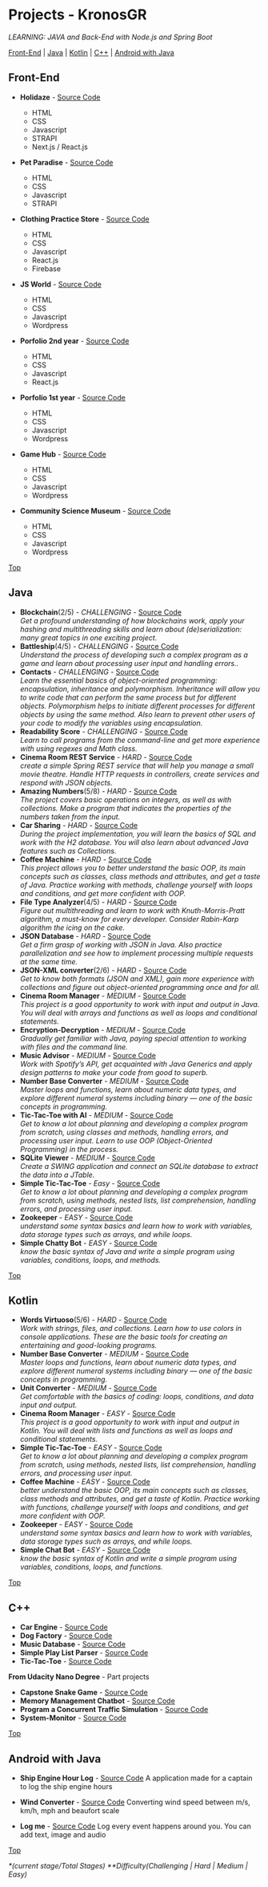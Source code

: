 # Projects - KronosGR

_LEARNING: JAVA and Back-End with Node.js and Spring Boot_

[Front-End](#front-end) | [Java](#java) | [Kotlin](#kotlin) | [C++](#c) | [Android with Java](#android-with-java)

## Front-End

- **Holidaze** - [Source Code](https://github.com/kronosGR/ca-portfolio-react)

  - HTML
  - CSS
  - Javascript
  - STRAPI
  - Next.js / React.js

- **Pet Paradise** - [Source Code](https://github.com/kronosGR/Georgios-Katsanakis-semester-project-2)

  - HTML
  - CSS
  - Javascript
  - STRAPI

- **Clothing Practice Store** - [Source Code](https://github.com/kronosGR/React.js-crown-clothing)

  - HTML
  - CSS
  - Javascript
  - React.js
  - Firebase

- **JS World** - [Source Code](https://github.com/kronosGR/JSWorld)

  - HTML
  - CSS
  - Javascript
  - Wordpress

- **Porfolio 2nd year** - [Source Code](https://github.com/kronosGR/9-portfolio-2-reactjs)

  - HTML
  - CSS
  - Javascript
  - React.js

- **Porfolio 1st year** - [Source Code](https://github.com/kronosGR/portfolio)

  - HTML
  - CSS
  - Javascript
  - Wordpress

- **Game Hub** - [Source Code](https://github.com/kronosGR/GameHub)

  - HTML
  - CSS
  - Javascript
  - Wordpress

- **Community Science Museum** - [Source Code](https://github.com/kronosGR/CSM)
  - HTML
  - CSS
  - Javascript
  - Wordpress

[Top](#projects---kronosgr)

## Java

- **Blockchain**(2/5) - _CHALLENGING_ - [Source Code](https://github.com/kronosGR/Java-Blockchain/tree/master/Blockchain/task/out/production/classes/blockchain)  
  _Get a profound understanding of how blockchains work, apply your hashing and multithreading skills and learn about (de)serialization: many great topics in one exciting project._
- **Battleship**(4/5) - _CHALLENGING_ - [Source Code](https://github.com/kronosGR/Java-Battleship/tree/master/Battleship/task/src/battleship)  
  _Understand the process of developing such a complex program as a game and learn about processing user input and handling errors.._
- **Contacts** - _CHALLENGING_ - [Source Code](https://github.com/kronosGR/Java-Contacts/tree/master/Contacts/task/src/contacts)  
  _Learn the essential basics of object-oriented programming: encapsulation, inheritance and polymorphism. Inheritance will allow you to write code that can perform the same process but for different objects. Polymorphism helps to initiate different processes for different objects by using the same method. Also learn to prevent other users of your code to modify the variables using encapsulation._
- **Readability Score** - _CHALLENGING_ - [Source Code](https://github.com/kronosGR/Java-ReadabilityScore/tree/master/Readability%20Score/task/src/readability)  
   _Learn to call programs from the command-line and get more experience with using regexes and Math class._
- **Cinema Room REST Service** - _HARD_ - [Source Code](https://github.com/kronosGR/Java-CinemaRoomRESTService/tree/master/Cinema%20Room%20REST%20Service/task/src)  
  _create a simple Spring REST service that will help you manage a small movie theatre. Handle HTTP requests in controllers, create services and respond with JSON objects._
- **Amazing Numbers**(5/8) - _HARD_ - [Source Code](https://github.com/kronosGR/Java-Amazing_Numbers/tree/master/Amazing%20Numbers/task/src/numbers)  
  _The project covers basic operations on integers, as well as with collections. Make a program that indicates the properties of the numbers taken from the input._
- **Car Sharing** - _HARD_ - [Source Code](https://github.com/kronosGR/JAVA-CarSharing/tree/master/Car%20Sharing/task/src/carsharing)  
  _During the project implementation, you will learn the basics of SQL and work with the H2 database. You will also learn about advanced Java features such as Collections._
- **Coffee Machine** - _HARD_ - [Source Code](https://github.com/kronosGR/Java_CoffeeMachine/tree/master/Coffee%20Machine/task/src/machine)  
  _This project allows you to better understand the basic OOP, its main concepts such as classes, class methods and attributes, and get a taste of Java. Practice working with methods, challenge yourself with loops and conditions, and get more confident with OOP._
- **File Type Analyzer**(4/5) - _HARD_ - [Source Code](https://github.com/kronosGR/Java-FileTypeAnalyzer/tree/master/File%20Type%20Analyzer/task/src/analyzer)  
  _Figure out multithreading and learn to work with Knuth-Morris-Pratt algorithm, a must-know for every developer. Consider Rabin-Karp algorithm the icing on the cake._
- **JSON Database** - _HARD_ - [Source Code](https://github.com/kronosGR/Java-JSONdatabase/tree/master/JSON%20Database/task/src)  
  _Get a firm grasp of working with JSON in Java. Also practice parallelization and see how to implement processing multiple requests at the same time._
- **JSON-XML converter**(2/6) - _HARD_ - [Source Code](https://github.com/kronosGR/Java_JSON-XMLconverter/tree/master/JSON%20-%20XML%20converter/task/src/converter)  
  _Get to know both formats (JSON and XML), gain more experience with collections and figure out object-oriented programming once and for all._
- **Cinema Room Manager** - _MEDIUM_ - [Source Code](https://github.com/kronosGR/Java_CinemaRoomManager/tree/master/Cinema%20Room%20Manager/task/src/cinema)  
  _This project is a good opportunity to work with input and output in Java. You will deal with arrays and functions as well as loops and conditional statements._
- **Encryption-Decryption** - _MEDIUM_ - [Source Code](https://github.com/kronosGR/Java-Encryption-Decryption/tree/master/Encryption-Decryption/task/src/encryptdecrypt)  
  _Gradually get familiar with Java, paying special attention to working with files and the command line._
- **Music Advisor** - _MEDIUM_ - [Source Code](https://github.com/kronosGR/Java-MusicAdvisor/tree/master/Music%20Advisor/task/src/advisor)  
  _Work with Spotify’s API, get acquainted with Java Generics and apply design patterns to make your code from good to superb._
- **Number Base Converter** - _MEDIUM_ - [Source Code](https://github.com/kronosGR/Java-NumberBaseConverter/tree/master/Number%20Base%20Converter/task/src/converter)  
  _Master loops and functions, learn about numeric data types, and explore different numeral systems including binary — one of the basic concepts in programming._
- **Tic-Tac-Toe with AI** - _MEDIUM_ - [Source Code](https://github.com/kronosGR/Java_Tic-Tac-ToeWithAI/tree/master/Tic-Tac-Toe%20with%20AI/task/src/tictactoe)  
  _Get to know a lot about planning and developing a complex program from scratch, using classes and methods, handling errors, and processing user input. Learn to use OOP (Object-Oriented Programming) in the process._
- **SQLite Viewer** - _MEDIUM_ - [Source Code](https://github.com/kronosGR/Java-SQLiteViewer/tree/master/SQLite%20Viewer/task/src/viewer)  
  _Create a SWING application and connect an SQLite database to extract the data into a JTable._
- **Simple Tic-Tac-Toe** - _Easy_ - [Source Code](https://github.com/kronosGR/Java_SimpleTic-Tac-Toe/tree/master/Simple%20Tic-Tac-Toe/task/src/tictactoe)  
  _Get to know a lot about planning and developing a complex program from scratch, using methods, nested lists, list comprehension, handling errors, and processing user input._
- **Zookeeper** - _EASY_ - [Source Code](https://github.com/kronosGR/Java-Zookeeper/tree/master/Zookeeper/task/src)  
  _understand some syntax basics and learn how to work with variables, data storage types such as arrays, and while loops._
- **Simple Chatty Bot** - _EASY_ - [Source Code](https://github.com/kronosGR/Java_SimpleChattyBot/tree/master/Simple%20Chatty%20Bot/task/src/bot)  
  _know the basic syntax of Java and write a simple program using variables, conditions, loops, and methods._

[Top](#projects---kronosgr)

## Kotlin

- **Words Virtuoso**(5/6) - _HARD_ - [Source Code](https://github.com/kronosGR/Kotlin_WordsVirtuoso/tree/master/Words%20Virtuoso/task/src/wordsvirtuoso)  
  _Work with strings, files, and collections. Learn how to use colors in console applications. These are the basic tools for creating an entertaining and good-looking programs._
- **Number Base Converter** - _MEDIUM_ - [Source Code](https://github.com/kronosGR/Kotlin_NumberBaseConverter/tree/master/Number%20Base%20Converter/task/src/converter)  
  _Master loops and functions, learn about numeric data types, and explore different numeral systems including binary — one of the basic concepts in programming._
- **Unit Converter** - _MEDIUM_ - [Source Code](https://github.com/kronosGR/Kotlin_UnitConverter/tree/master/Unit%20Converter/task/src/converter)  
  _Get comfortable with the basics of coding: loops, conditions, and data input and output._
- **Cinema Room Manager** - _EASY_ - [Source Code](https://github.com/kronosGR/Kotlin_CinemaRoomManager/tree/master/Cinema%20Room%20Manager/task/src/cinema)  
  _This project is a good opportunity to work with input and output in Kotlin. You will deal with lists and functions as well as loops and conditional statements._
- **Simple Tic-Tac-Toe** - _EASY_ - [Source Code](https://github.com/kronosGR/Kotlin_SimpleTic-Tac-Toe/tree/master/Simple%20Tic-Tac-Toe/task/src/tictactoe)  
  _Get to know a lot about planning and developing a complex program from scratch, using methods, nested lists, list comprehension, handling errors, and processing user input._
- **Coffee Machine** - _EASY_ - [Source Code](https://github.com/kronosGR/Kotlin_CoffeeMachine/tree/master/Coffee%20Machine/task/src/machine)  
  _better understand the basic OOP, its main concepts such as classes, class methods and attributes, and get a taste of Kotlin. Practice working with functions, challenge yourself with loops and conditions, and get more confident with OOP._
- **Zookeeper** - _EASY_ - [Source Code](https://github.com/kronosGR/Kotlin-Zookeeper/tree/master/Zookeeper/task/src)  
  _understand some syntax basics and learn how to work with variables, data storage types such as arrays, and while loops._
- **Simple Chat Bot** - _EASY_ - [Source Code](https://github.com/kronosGR/Kotlin-SimpleChattyBot)  
  _know the basic syntax of Kotlin and write a simple program using variables, conditions, loops, and functions._

[Top](#projects---kronosgr)

## C++

- **Car Engine** - [Source Code](https://github.com/kronosGR/CPP-Car-engine)
- **Dog Factory** - [Source Code](https://github.com/kronosGR/CPP-DogFactory)
- **Music Database** - [Source Code](https://github.com/kronosGR/CPP-MusicDB)
- **Simple Play List Parser** - [Source Code](https://github.com/kronosGR/CPP-PlaylistParser)
- **Tic-Tac-Toe** - [Source Code](https://github.com/kronosGR/CPP-tictactoe)

**From Udacity Nano Degree** - Part projects

- **Capstone Snake Game** - [Source Code](https://github.com/kronosGR/CPP-Capstone-Snake_game)
- **Memory Management Chatbot** - [Source Code](https://github.com/kronosGR/CPP-Memory-Management-Chatbot)
- **Program a Concurrent Traffic Simulation** - [Source Code](https://github.com/kronosGR/CPP-Concurrent-Traffic-Simulation)
- **System-Monitor** - [Source Code](https://github.com/kronosGR/CPP-SystemMonitor-Linux)

[Top](#projects---kronosgr)

## Android with Java

- **Ship Engine Hour Log** - [Source Code](https://github.com/kronosGR/Java-ShipEngineHourLog)
  A application made for a captain to log the ship engine hours

- **Wind Converter** - [Source Code](https://github.com/kronosGR/Java-WindConverter)
  Converting wind speed between m/s, km/h, mph and beaufort scale

- **Log me** - [Source Code](https://github.com/kronosGR/Java-Logme)
  Log every event happens around you. You can add text, image and audio

[Top](#projects---kronosgr)

_\*(current stage/Total Stages)_
_\*\*Difficulty(Challenging | Hard | Medium | Easy)_
